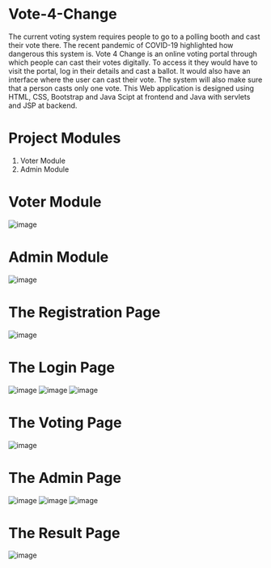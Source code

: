 # Vote-4-Change
The current voting system requires people to go to a polling booth and cast their vote there. The recent pandemic of COVID-19 highlighted how dangerous this system is. Vote 4 Change is an online voting portal through which people can cast their votes digitally. To access it they would have to visit the portal, log in their details and cast a ballot. It would also have an interface where the user can cast their vote. The system will also make sure that a person casts only one vote.
This Web application is designed using HTML, CSS, Bootstrap and Java Scipt at frontend and Java with servlets and JSP at backend.
# Project Modules
1. Voter Module
2. Admin Module
# Voter Module
![image](https://user-images.githubusercontent.com/79404399/126306827-1bdc5b70-ff4f-46a2-a398-880d5c6cb758.png)
# Admin Module
![image](https://user-images.githubusercontent.com/79404399/126306894-8725b2e4-154a-4b7b-9fdb-fc0b4c5e34a9.png)
# The Registration Page
![image](https://user-images.githubusercontent.com/79404399/126307131-3fc78e56-11b8-4a47-9a83-ddd6005ad797.png)
# The Login Page
![image](https://user-images.githubusercontent.com/79404399/126307207-bbf48afd-5c6b-4b51-8e05-0dedf40c92c1.png)
![image](https://user-images.githubusercontent.com/79404399/126307324-60f24e2d-6aa5-44db-8aa5-767fe5f7d0cf.png)
![image](https://user-images.githubusercontent.com/79404399/126307425-db154dae-7279-4a91-b049-8d8e75bbc5af.png)
# The Voting Page
![image](https://user-images.githubusercontent.com/79404399/126307528-9f6ec2e7-4192-4662-b79d-45649b7ecce8.png)
# The Admin Page
![image](https://user-images.githubusercontent.com/79404399/126307600-794e705b-6dfb-40c9-8ea2-34755cae557d.png)
![image](https://user-images.githubusercontent.com/79404399/126307658-4bd4aa59-bca2-4c03-ad5d-597a9210c1f1.png)
![image](https://user-images.githubusercontent.com/79404399/126307706-20d516e6-9796-45ad-a998-88709ba811f3.png)
# The Result Page
![image](https://user-images.githubusercontent.com/79404399/126307767-8a122bc7-b78f-4590-9905-5ccfd9ccfbea.png)

